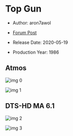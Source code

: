 # Top Gun

* Author: aron7awol

* [Forum Post](https://www.avsforum.com/threads/bass-eq-for-filtered-movies.2995212/post-57672782)

* Release Date: 2020-05-19
* Production Year: 1986

## Atmos

![img 0](https://i.imgur.com/PNxvSPw.jpg)

![img 1](https://i.imgur.com/jnZDBUK.png)

## DTS-HD MA 6.1

![img 2](https://i.imgur.com/xHVOUOL.jpg)

![img 3](https://i.imgur.com/Nc73B2A.jpg)

